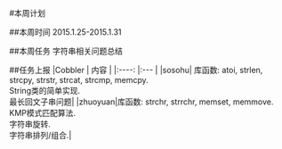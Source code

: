 #本周计划

##本周时间
	2015.1.25-2015.1.31

##本周任务
	字符串相关问题总结

##任务上报
|Cobbler	|	内容	|
|:----:	|:---	|
|sosohu| 库函数: atoi, strlen, strcpy, strstr, strcat, strcmp, memcpy.  <br> String类的简单实现. <br>最长回文子串问题|
|zhuoyuan|库函数: strchr, strrchr, memset, memmove. <br> KMP模式匹配算法. <br> 字符串旋转. <br> 字符串排列/组合.|
